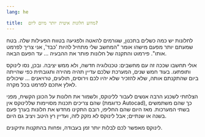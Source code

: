 ```yaml
---
lang: he

title:  מדוע חלונות איטית יותר מיום ליום?
---
```


לחלונות יש כמה כשלים בתכנון, שגורמים להאטה ולפגיעה בטווח הפעילות שלה. בטח שמעתם יותר מפעם מישהו אומר "המחשב שלי מתחיל להיות 'כבד', אני צריך לפרמט אותו". פירמוט והתקנה של חלונות פותר את ההבעיה ... עד הפעם הבאה.

אולי תחשבו שככה זה עם מחשבים: טכנולוגיה חדשה, ולא ממש יציבה. ובכן, נסו לינוקס ותופתעו. בעוד חמש שנים, המערכת שלכם עדיין תהיה מהירה ותגובתית כפי שהייתה ביום שהתקנתם אותה, שלא להזכיר שלא יהיו לכם וירוסים, תולעים, טרויאנים ... שיכולים לאלץ אתכם לפרמט בכל מקרה.

הצלחתי לשכנע הרבה אנשים לעבור ללינוקס, ולשמור את חלונות על הכונן הקשיח, מפני שהם צריכים תכנות מסויימות שללינוקס אין (כדוגמת Autocad), כך שהם משתמשים בשתי המערכות.  מאז היום שהם החליפו, רובם התקינו מחדש את חלונות בערך פעם בשנה או שנתיים; אבל לינוקס לא נזקק לזה, ועדיין רץ היטב ויציב גם היום.

לינוקס מאפשר לכם לבלות יותר זמן בעבודה, ופחות בהתקנות ותיקונים.





